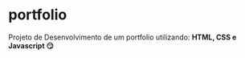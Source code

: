 # portfolio

Projeto de Desenvolvimento de um portfolio utilizando: <b>HTML, CSS e Javascript<b> :smirk:

